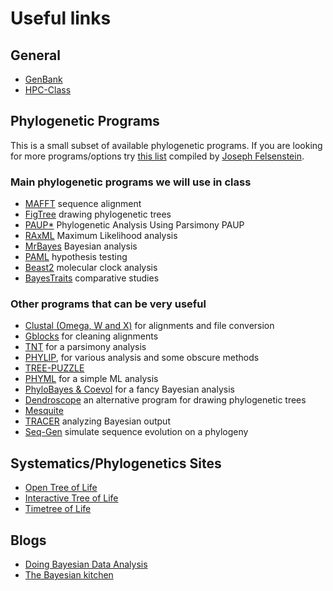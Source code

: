 # Useful links 
## General  
* [GenBank](http://www.ncbi.nih.gov/)   
* [HPC-Class](https://www.hpc.iastate.edu/guides/classroom-hpc-cluster) 

## Phylogenetic Programs 
This is a small subset of available phylogenetic programs. If you are looking for more programs/options try [this list](http://evolution.genetics.washington.edu/phylip/software.html) compiled by [Joseph Felsenstein](http://evolution.genetics.washington.edu/felsenstein.html).

### Main phylogenetic programs we will use in class

* [MAFFT](https://mafft.cbrc.jp/alignment/software/) sequence alignment
* [FigTree](http://tree.bio.ed.ac.uk/software/figtree/) drawing phylogenetic trees
* [PAUP*](http://paup.phylosolutions.com/) Phylogenetic Analysis Using Parsimony PAUP
* [RAxML](https://sco.h-its.org/exelixis/software.html) Maximum Likelihood analysis
* [MrBayes](http://mrbayes.sourceforge.net/download.php)  Bayesian analysis
* [PAML](http://abacus.gene.ucl.ac.uk/software/paml.html) hypothesis testing
* [Beast2](https://www.beast2.org/) molecular clock analysis
* [BayesTraits](http://www.evolution.rdg.ac.uk/BayesTraits.html) comparative studies

### Other programs that can be very useful

* [Clustal (Omega, W and X)](http://www.clustal.org/) for alignments and file conversion
* [Gblocks](http://molevol.cmima.csic.es/castresana/Gblocks.html) for cleaning alignments
* [TNT](http://www.lillo.org.ar/phylogeny/tnt/) for a parsimony analysis
* [PHYLIP](http://evolution.genetics.washington.edu/phylip.html), for various analysis and some obscure methods
* [TREE-PUZZLE](http://www.tree-puzzle.de/) 
* [PHYML](http://www.atgc-montpellier.fr/phyml/)  for a simple ML analysis
* [PhyloBayes & Coevol](http://megasun.bch.umontreal.ca/People/lartillot/www/) for a fancy Bayesian analysis
* [Dendroscope](http://ab.inf.uni-tuebingen.de/software/dendroscope/) an alternative program for drawing phylogenetic trees
* [Mesquite](http://mesquiteproject.wikispaces.com/) 
* [TRACER](http://tree.bio.ed.ac.uk/software/tracer/) analyzing Bayesian output
* [Seq-Gen](http://tree.bio.ed.ac.uk/software/seqgen/) simulate sequence evolution on a phylogeny


Systematics/Phylogenetics Sites
---
* [Open Tree of Life](https://tree.opentreeoflife.org/)
* [Interactive Tree of Life](http://itol.embl.de/)
* [Timetree of Life](http://www.timetree.org/)


Blogs
---
* [Doing Bayesian Data Analysis](http://doingbayesiandataanalysis.blogspot.com/)
* [The Bayesian kitchen](http://bayesiancook.blogspot.com/) 


